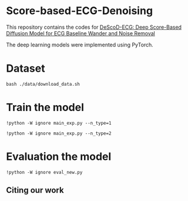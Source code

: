 # Score-based-ECG-Denoising
This repository contains the codes for [DeScoD-ECG: Deep Score-Based Diffusion Model for ECG Baseline Wander and Noise Removal](https://arxiv.org/abs/2208.00542)



The deep learning models were implemented using PyTorch.


# Dataset

~~~
bash ./data/download_data.sh
~~~


# Train the model
~~~
!python -W ignore main_exp.py --n_type=1
~~~
~~~
!python -W ignore main_exp.py --n_type=2
~~~


# Evaluation the model
~~~
!python -W ignore eval_new.py
~~~



## Citing our work
